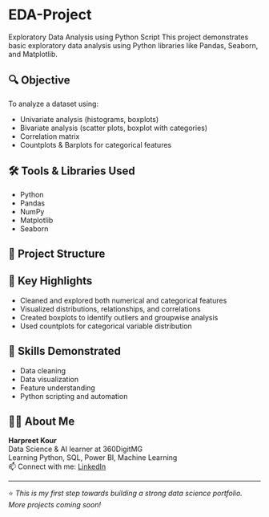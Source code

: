 # EDA-Project
Exploratory Data Analysis using Python Script 
This project demonstrates basic exploratory data analysis using Python libraries like Pandas, Seaborn, and Matplotlib.

## 🔍 Objective

To analyze a dataset using:
- Univariate analysis (histograms, boxplots)
- Bivariate analysis (scatter plots, boxplot with categories)
- Correlation matrix
- Countplots & Barplots for categorical features

## 🛠️ Tools & Libraries Used

- Python
- Pandas
- NumPy
- Matplotlib
- Seaborn

## 📁 Project Structure
## 📌 Key Highlights

- Cleaned and explored both numerical and categorical features
- Visualized distributions, relationships, and correlations
- Created boxplots to identify outliers and groupwise analysis
- Used countplots for categorical variable distribution

## 🧠 Skills Demonstrated

- Data cleaning
- Data visualization
- Feature understanding
- Python scripting and automation

## 🙋‍♀️ About Me

**Harpreet Kour**  
Data Science & AI learner at 360DigitMG  
Learning Python, SQL, Power BI, Machine Learning  
📫 Connect with me: [LinkedIn](https://www.linkedin.com/in/harpreet-kaur-1b54a92b5)

---

⭐ *This is my first step towards building a strong data science portfolio. More projects coming soon!*
